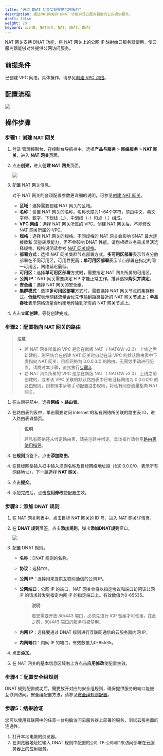```yaml
---
title: "通过 DNAT 功能实现提供公网服务"
descriptipn: 通过NAT网关的 DNAT 功能实现云服务器面向公网提供服务。
draft: false
weight: 20
keyword: 云计算, NAT网关, NAT, SNAT, DNAT
---
```


<!--VPC 网络内的一个或多个云服务器需要面向公网提供服务时，可以 NAT 网关的 DNAT 功能实现对公网提供服务。-->

NAT 网关支持 DNAT 功能，将 NAT 网关上的公网 IP 映射给云服务器使用，使云服务器能够对外提供公网访问服务。

## 前提条件

已创建 VPC 网络。具体操作，请参见[创建 VPC 网络](/network/vpc/manual/vpcnet/10_create_vpc/)。

## 配置流程

![](../../_images/dnat_qs.svg)

## 操作步骤

### 步骤1：创建 NAT 网关

1. 登录 管理控制台，在控制台导航栏中，选择**产品与服务** > **网络服务** > **NAT 网关**，进入 **NAT 网关**页面。

2. 点击**创建**，进入**创建 NAT 网关**页面。

   ![](../../_images/create_natgw.png)

3. 配置 NAT 网关信息。

   对于 NAT 网关的各项配置参数更详细的说明，可参见[创建 NAT 网关](../../manual/mge_nat/create_nat/)。

   - **区域**：选择需要创建 NAT 网关的区域。
   - **名称**：设置 NAT 网关的名称。名称长度为1~64个字符，须由中文、英文字母、数字、下划线（_）、中划线（-）和点（.）组成。
   - **VPC 网络**：选择 NAT 网关所属的 VPC。创建 NAT 网关后，不能修改 NAT 网关所属的 VPC。
   - **规格**：选择 NAT 网关的规格。不同规格的 NAT 网关会影响 SNAT 最大连接数和 流量转发能力，但不会影响 DNAT 性能。请您根据业务需求灵活选择规格。规格说明请参考 [NAT 网关规格](../../intro/specification/)。
   - **部署方式**：选择 NAT 网关集群节点部署方式。**多可用区部署**表示节点分散部署在不同可用区，可用性更高；**单可用区部署**表示节点部署在指定的同一可用区，网络延迟最低。
   - **可用区**：选择**单可用区部署**方式时，需要指定 NAT 网关所属的可用区。
   - **公网 IP**：NAT 网关需要绑定 EIP 才能正常工作。推荐选择**购买并绑定**。
   - **安全组**：选择 NAT 网关的安全组。
   - **集群模式**：选择**多可用区部署**方式时，需要选择 NAT 网关节点的集群模式。**低延时**表示网络流量会优先传输到距离最近的 NAT 网关节点上；**单高吞吐**表示网络流量会均衡地传输到所有的 NAT 网关节点上。

4. 点击**立即创建**。等待创建完成。

### 步骤2：配置指向 NAT 网关的路由

>**注意**
>
>- 若 NAT 网关所属的 VPC 是您在新版 NAT（ NATGW v2.0） 上线之后新建的，则系统会在创建 NAT 网关时自动在该 VPC 的默认路由表中下发指向 NAT 网关、目标网络为 0.0.0.0/0 的路由，无需您手动进行配置，请跳过本步骤，直接执行[步骤3](#步骤3添加-snat-规则)。
>- 若 NAT 网关所属的 VPC 是您在新版 NAT（ NATGW v2.0） 上线之前创建的，或者该 VPC 关联的默认路由表中已有目标网络为 0.0.0.0/0 的路由规则，则参照本步骤手动配置路由规则，将私有网络流量指向 NAT 网关。

1. 在左侧导航中，选择**网络** > **路由表**。

2. 在路由表列表中，单击需要访问 Internet 的私有网络所关联的路由表 ID，进入路由表详情页。

   > **说明**
   >
   > 若私有网络还未绑定路由表，请先创建并绑定。具体操作请参见[路由表使用指导](/network/vpc/manual/routing/02_route_function/)。

3. 在**规则**页签下，点击**添加路由**。

4. 在目标网络输入框中输入规则名称及目标网络地址段（如0.0.0.0/0，表示所有网络地址），下一跳选择 **NAT 网关**。

5. 点击**提交**。

6. 添加完成后，点击**应用修改**使配置生效。

### 步骤3：添加 DNAT 规则

1. 在 NAT 网关列表中，点击目标 NAT 网关的 ID 号，进入 NAT 网关详情页。

2. 在 **DNAT 规则**页签，点击**添加规则**，弹出**添加DNAT规则**窗口。

   ![](../../_images/create_dnat.png)

3. 配置 DNAT 规则。
   - **名称**：DNAT 规则的名称。

   - **协议**：选择`TCP`。

   - **公网 IP**：选择用来提供互联网通信的公网 IP。

   - **公网端口**：公网 IP 的端口。NAT 网关会将以指定协议和端口访问该公网 IP 的请求转发到指定内网 IP 的指定端口上。有效数值为0-65535。

     > **说明**
     >
     > 若您需要开放 80/443 端口，必须先进行 ICP 备案才可使用。在此之前，80/443 端口的服务将被禁用。

   - **内网 IP**：选择要通过 DNAT 规则进行互联网通信的云服务器内网 IP。

   - **内网端口**：内网 IP 的端口。有效数值为0-65535。

4. 点击**添加**。

5. 在 NAT 网关的基本信息区域右上方点击**应用修改**使配置生效。

### 步骤4：配置安全组规则

DNAT 规则配置成功后，需要放开对应的安全组规则，确保提供服务的端口能被互联网访问。安全组配置方法，请参见[安全组规则配置](/security/security_group/manual/sg_rules/)。

### 步骤5：结果验证

您可以使用互联网中的任意一台电脑访问云服务器上部署的服务，测试云服务器的连通性。

1. 打开本地电脑的浏览器。
2. 在浏览器地址栏输入 DNAT 规则中配置的`公网 IP:公网端口`来访问部署在云服务器上的应用服务。
   



